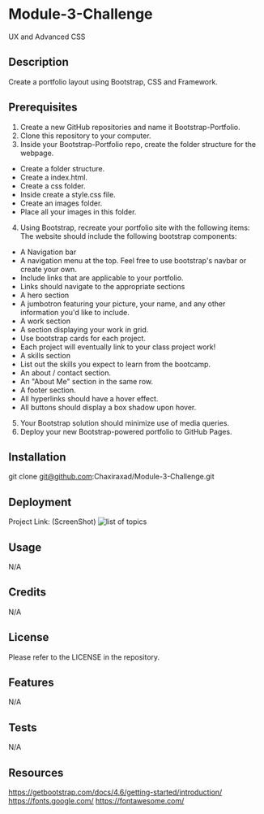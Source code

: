 # Module-3-Challenge
UX and Advanced CSS

## Description
Create a portfolio layout using Bootstrap, CSS and Framework.

## Prerequisites
1. Create a new GitHub repositories and name it Bootstrap-Portfolio.
2. Clone this repository to your computer.
3. Inside your Bootstrap-Portfolio repo, create the folder structure for the webpage.
- Create a folder structure.
- Create a index.html.
- Create a css folder.
- Inside create a style.css file.
- Create an images folder.
- Place all your images in this folder.
4. Using Bootstrap, recreate your portfolio site with the following items:
        The website should include the following bootstrap components:
- A Navigation bar
- A navigation menu at the top. Feel free to use bootstrap's navbar or create your own.
- Include links that are applicable to your portfolio.
- Links should navigate to the appropriate sections
- A hero section
- A jumbotron featuring your picture, your name, and any other information you'd like to include.
- A work section
- A section displaying your work in grid.
- Use bootstrap cards for each project.
- Each project will eventually link to your class project work!
- A skills section
- List out the skills you expect to learn from the bootcamp.
- An about / contact section.
- An "About Me" section in the same row.
- A footer section.
- All hyperlinks should have a hover effect.
- All buttons should display a box shadow upon hover.
5. Your Bootstrap solution should minimize use of media queries.
6. Deploy your new Bootstrap-powered portfolio to GitHub Pages.


## Installation
git clone git@github.com:Chaxiraxad/Module-3-Challenge.git

## Deployment
Project Link:
(ScreenShot) ![list of topics](assets/prework_topics.png)

## Usage
N/A

## Credits
N/A


## License
Please refer to the LICENSE in the repository.


## Features
N/A


## Tests
N/A

## Resources
https://getbootstrap.com/docs/4.6/getting-started/introduction/
https://fonts.google.com/
https://fontawesome.com/